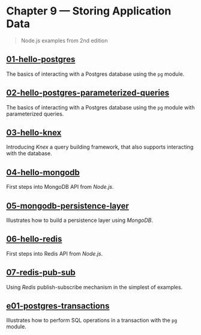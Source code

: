 # Chapter 9 &mdash; Storing Application Data
> Node.js examples from 2nd edition

## [01-hello-postgres](./01-hello-postgres/)
The basics of interacting with a Postgres database using the `pg` module.

## [02-hello-postgres-parameterized-queries](./02-hello-postgres-parameterized-queries/)
The basics of interacting with a Postgres database using the `pg` module with parameterized queries.

## [03-hello-knex](./03-hello-knex/)
Introducing *Knex* a query building framework, that also supports interacting with the database.

## [04-hello-mongodb](./04-hello-mongodb/)
First steps into MongoDB API from *Node.js*.

## [05-mongodb-persistence-layer](./05-mongodb-persistence-layer/)
Illustrates how to build a persistence layer using *MongoDB*.

## [06-hello-redis](./04-hello-redis/)
First steps into Redis API from *Node.js*.

## [07-redis-pub-sub](./07-redis-pub-sub/)
Using *Redis* publish-subscribe mechanism in the simplest of examples.

## [e01-postgres-transactions](./e01-postgres-transactions/)
Illustrates how to perform SQL operations in a transaction with the `pg` module.
